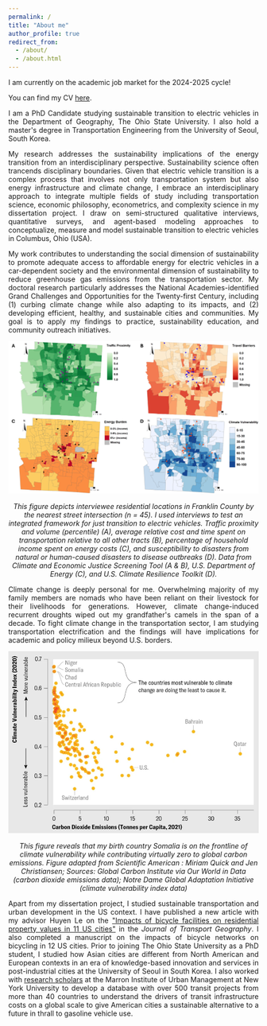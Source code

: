 ```yaml
---
permalink: /
title: "About me"
author_profile: true
redirect_from: 
  - /about/
  - /about.html
---
```

<p align="justify">I am currently on the academic job market for the 2024-2025 cycle!</p>

<p align="justify">You can find my CV <a href="/files/Abdirashid.pdf" target="_blank" rel="noopener noreferrer">here</a>.</p>

<p align="justify">I am a PhD Candidate studying sustainable transition to electric vehicles in the Department of Geography, The Ohio State University. I also hold a master's degree in Transportation Engineering from the University of Seoul, South Korea.</p>

<p align="justify">My research addresses the sustainability implications of the energy transition from an interdisciplinary perspective. Sustainability science often trancends disciplinary boundaries. Given that electric vehicle transition is a complex process that involves not only transportation system but also energy infrastructure and climate change, I embrace an interdisciplinary approach to integrate multiple fields of study including transportation science, economic philosophy, econometrics, and complexity science in my dissertation project. I draw on semi-structured qualitative interviews, quantitative surveys, and agent-based modeling approaches to conceptualize, measure and model sustainable transition to electric vehicles in Columbus, Ohio (USA).</p>

<p align="justify">My work contributes to understanding the social dimension of sustainability to promote adequate access to affordable energy for electric vehicles in a car-dependent society and the environmental dimension of sustainability to reduce greenhouse gas emissions from the transportation sector. My doctoral research particularly addresses the National Academies-identified Grand Challenges and Opportunities for the Twenty-first Century, including (1) curbing climate change while also adapting to its impacts, and (2) developing efficient, healthy, and sustainable cities and communities. My goal is to apply my findings to practice, sustainability education, and community outreach initiatives.</p>

<p align="center"> <img src="/images/dissertation.png" style = "border:0"> </p>
<p font size = "8" align="center"><i> This figure depicts interviewee residential locations in Franklin County by the nearest street intersection (n = 45). I used interviews to test an integrated framework for just transition to electric vehicles. Traffic proximity and volume (percentile) (A), average relative cost and time spent on transportation relative to all other tracts (B), percentage of household income spent on energy costs (C), and susceptibility to disasters from natural or human-caused disasters to disease outbreaks (D). Data from Climate and Economic Justice Screening Tool (A & B), U.S. Department of Energy (C), and U.S. Climate Resilience Toolkit (D). </i></p>

<p align="justify">Climate change is deeply personal for me. Overwhelming majority of my family members are nomads who have been reliant on their livestock for their livelihoods for generations. However, climate change-induced recurrent droughts wiped out my grandfather's camels in the span of a decade. To fight climate change in the transportation sector, I am studying transportation electrification and the findings will have implications for academic and policy milieux beyond U.S. borders. </p>

<p align="center"> <img src="/images/Somalia.png" style = "border:0"> </p>
<p font size = "8" align="center"><i> This figure reveals that my birth country Somalia is on the frontline of climate vulnerability while contributing virtually zero to global carbon emissions. Figure adapted from Scientific American : Miriam Quick and Jen Christiansen; Sources: Global Carbon Institute via Our World in Data (carbon dioxide emissions data); Notre Dame Global Adaptation Initiative (climate vulnerability index data) </i></p>

<p align="justify">Apart from my dissertation project, I studied sustainable transportation and urban development in the US context. I have published a new article with my advisor Huyen Le on the <a href="https://www.sciencedirect.com/science/article/pii/S0966692325003777">"Impacts of bicycle facilities on residential property values in 11 US cities"</a> in the <i>Journal of Transport Geography</i>. I also completed a manuscript on the impacts of bicycle networks on bicycling in 12 US cities. Prior to joining The Ohio State University as a PhD student, I studied how Asian cities are different from North American and European contexts in an era of knowledge-based innovation and services in post-industrial cities at the University of Seoul in South Korea. I also worked with <a href="https://transitcosts.com/about/">research scholars</a> at the Marron Institute of Urban Management at New York University to develop a database with over 500 transit projects from more than 40 countries to understand the drivers of transit infrastructure costs on a global scale to give American cities a sustainable alternative to a future in thrall to gasoline vehicle use.  </p>
